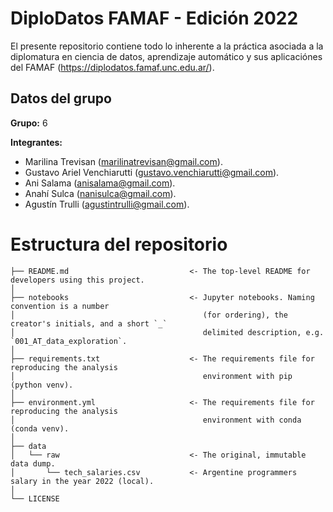 # DiploDatos FAMAF - Edición 2022
El presente repositorio contiene todo lo inherente a la práctica asociada a la diplomatura en ciencia de datos, aprendizaje automático y sus aplicaciónes del FAMAF (https://diplodatos.famaf.unc.edu.ar/).

## Datos del grupo

**Grupo:** 6 

**Integrantes:**
* Marilina Trevisan (marilinatrevisan@gmail.com).
* Gustavo Ariel Venchiarutti (gustavo.venchiarutti@gmail.com).
* Ani Salama (anisalama@gmail.com).
* Anahí Sulca (nanisulca@gmail.com).
* Agustín Trulli (agustintrulli@gmail.com).

# Estructura del repositorio
```
├── README.md                           <- The top-level README for developers using this project.
│
├── notebooks                           <- Jupyter notebooks. Naming convention is a number 
│                                          (for ordering), the creator's initials, and a short `_` 
│                                          delimited description, e.g. `001_AT_data_exploration`.
│
├── requirements.txt                    <- The requirements file for reproducing the analysis 
│                                          environment with pip (python venv).
│
├── environment.yml                     <- The requirements file for reproducing the analysis 
│                                          environment with conda (conda venv).
│
├── data
│   └── raw                             <- The original, immutable data dump.
│       └── tech_salaries.csv           <- Argentine programmers salary in the year 2022 (local).
│
└── LICENSE
```
